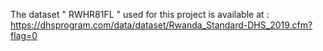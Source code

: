 The dataset " RWHR81FL " used for this project is available at : https://dhsprogram.com/data/dataset/Rwanda_Standard-DHS_2019.cfm?flag=0 
